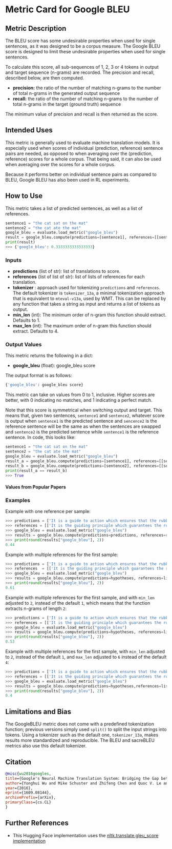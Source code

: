 # Metric Card for Google BLEU


## Metric Description
The BLEU score has some undesirable properties when used for single sentences, as it was designed to be a corpus measure. The Google BLEU score is designed to limit these undesirable properties when used for single sentences.

To calculate this score, all sub-sequences of 1, 2, 3 or 4 tokens in output and target sequence (n-grams) are recorded. The precision and recall, described below, are then computed.

- **precision:** the ratio of the number of matching n-grams to the number of total n-grams in the generated output sequence
- **recall:** the ratio of the number of matching n-grams to the number of total n-grams in the target (ground truth) sequence

The minimum value of precision and recall is then returned as the score.


## Intended Uses
This metric is generally used to evaluate machine translation models. It is especially used when scores of individual (prediction, reference) sentence pairs are needed, as opposed to when averaging over the (prediction, reference) scores for a whole corpus. That being said, it can also be used when averaging over the scores for a whole corpus.

Because it performs better on individual sentence pairs as compared to BLEU, Google BLEU has also been used in RL experiments.

## How to Use
This metric takes a list of predicted sentences, as well as a list of references.

```python
sentence1 = "the cat sat on the mat"
sentence2 = "the cat ate the mat"
google_bleu = evaluate.load_metric("google_bleu")
result = google_bleu.compute(predictions=[sentence1], references=[[sentence2]])
print(result)
>>> {'google_bleu': 0.3333333333333333}
```

### Inputs
- **predictions** (list of str): list of translations to score.
- **references** (list of list of str): list of lists of references for each translation.
- **tokenizer** : approach used for tokenizing `predictions` and `references`.
The default tokenizer is `tokenizer_13a`, a minimal tokenization approach that is equivalent to `mteval-v13a`, used by WMT. This can be replaced by any function that takes a string as input and returns a list of tokens as output.
- **min_len** (int): The minimum order of n-gram this function should extract. Defaults to 1.
- **max_len** (int): The maximum order of n-gram this function should extract. Defaults to 4.

### Output Values
This metric returns the following in a dict:
- **google_bleu** (float): google_bleu score

The output format is as follows:
```python
{'google_bleu': google_bleu score}
```

This metric can take on values from 0 to 1, inclusive. Higher scores are better, with 0 indicating no matches, and 1 indicating a perfect match.

Note that this score is symmetrical when switching output and target. This means that, given two sentences, `sentence1` and `sentence2`, whatever score is output when `sentence1` is the predicted sentence and  `sencence2` is the reference sentence will be the same as when the sentences are swapped and `sentence2` is the predicted sentence while `sentence1` is the reference sentence. In code, this looks like:

```python
sentence1 = "the cat sat on the mat"
sentence2 = "the cat ate the mat"
google_bleu = evaluate.load_metric("google_bleu")
result_a = google_bleu.compute(predictions=[sentence1], references=[[sentence2]])
result_b = google_bleu.compute(predictions=[sentence2], references=[[sentence1]])
print(result_a == result_b)
>>> True
```

#### Values from Popular Papers


### Examples
Example with one reference per sample:
```python
>>> predictions = ['It is a guide to action which ensures that the rubber duck always disobeys the commands of the cat', 'he read the book because he was interested in world history']
>>> references = [['It is the guiding principle which guarantees the rubber duck forces never being under the command of the cat'], ['he was interested in world history because he read the book']]
>>> google_bleu = evaluate.load_metric("google_bleu")
>>> results = google_bleu.compute(predictions=predictions, references=references)
>>> print(round(results["google_bleu"], 2))
0.44
```

Example with multiple references for the first sample:
```python
>>> predictions = ['It is a guide to action which ensures that the rubber duck always disobeys the commands of the cat', 'he read the book because he was interested in world history']
>>> references  = [['It is the guiding principle which guarantees the rubber duck forces never being under the command of the cat', 'It is a guide to action that ensures that the rubber duck will never heed the cat commands', 'It is the practical guide for the rubber duck army never to heed the directions of the cat'], ['he was interested in world history because he read the book']]
>>> google_bleu = evaluate.load_metric("google_bleu")
>>> results = google_bleu.compute(predictions=hypotheses, references=list_of_references)
>>> print(round(results["google_bleu"], 2))
0.61
```

Example with multiple references for the first sample, and with `min_len` adjusted to `2`, instead of the default `1`, which means that the function extracts n-grams of length `2`:
```python
>>> predictions = ['It is a guide to action which ensures that the rubber duck always disobeys the commands of the cat', 'he read the book because he was interested in world history']
>>> references = [['It is the guiding principle which guarantees the rubber duck forces never being under the command of the cat', 'It is a guide to action that ensures that the rubber duck will never heed the cat commands', 'It is the practical guide for the rubber duck army never to heed the directions of the cat'], ['he was interested in world history because he read the book']]
>>> google_bleu = evaluate.load_metric("google_bleu")
>>> results = google_bleu.compute(predictions=hypotheses, references=list_of_references, min_len=2)
>>> print(round(results["google_bleu"], 2))
0.53
```

Example with multiple references for the first sample, with `min_len` adjusted to `2`, instead of the default `1`, and `max_len` adjusted to `6` instead of the default `4`:
```python
>>> predictions = ['It is a guide to action which ensures that the rubber duck always disobeys the commands of the cat', 'he read the book because he was interested in world history']
>>> references = [['It is the guiding principle which guarantees the rubber duck forces never being under the command of the cat', 'It is a guide to action that ensures that the rubber duck will never heed the cat commands', 'It is the practical guide for the rubber duck army never to heed the directions of the cat'], ['he was interested in world history because he read the book']]
>>> google_bleu = evaluate.load_metric("google_bleu")
>>> results = google_bleu.compute(predictions=hypotheses,references=list_of_references, min_len=2, max_len=6)
>>> print(round(results["google_bleu"], 2))
0.4
```

## Limitations and Bias

The GoogleBLEU metric does not come with a predefined tokenization function; previous versions simply used `split()` to split the input strings into tokens. Using a tokenizer such as the default one, `tokenizer_13a`, makes results more standardized and reproducible. The BLEU and sacreBLEU metrics also use this default tokenizer.

## Citation
```bibtex
@misc{wu2016googles,
title={Google's Neural Machine Translation System: Bridging the Gap between Human and Machine Translation},
author={Yonghui Wu and Mike Schuster and Zhifeng Chen and Quoc V. Le and Mohammad Norouzi and Wolfgang Macherey and Maxim Krikun and Yuan Cao and Qin Gao and Klaus Macherey and Jeff Klingner and Apurva Shah and Melvin Johnson and Xiaobing Liu and Łukasz Kaiser and Stephan Gouws and Yoshikiyo Kato and Taku Kudo and Hideto Kazawa and Keith Stevens and George Kurian and Nishant Patil and Wei Wang and Cliff Young and Jason Smith and Jason Riesa and Alex Rudnick and Oriol Vinyals and Greg Corrado and Macduff Hughes and Jeffrey Dean},
year={2016},
eprint={1609.08144},
archivePrefix={arXiv},
primaryClass={cs.CL}
}
```
## Further References
- This Hugging Face implementation uses the [nltk.translate.gleu_score implementation](https://www.nltk.org/_modules/nltk/translate/gleu_score.html)
